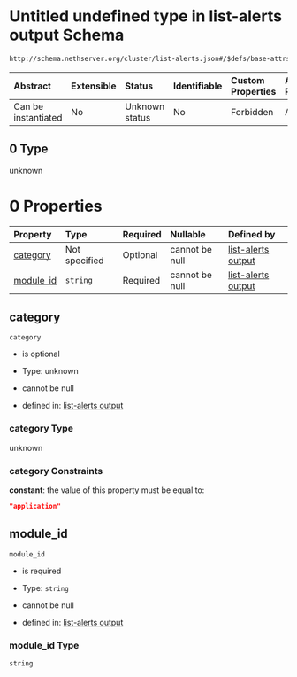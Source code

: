 # Untitled undefined type in list-alerts output Schema

```txt
http://schema.nethserver.org/cluster/list-alerts.json#/$defs/base-attrs/oneOf/0
```



| Abstract            | Extensible | Status         | Identifiable | Custom Properties | Additional Properties | Access Restrictions | Defined In                                                            |
| :------------------ | :--------- | :------------- | :----------- | :---------------- | :-------------------- | :------------------ | :-------------------------------------------------------------------- |
| Can be instantiated | No         | Unknown status | No           | Forbidden         | Allowed               | none                | [list-alerts.json\*](cluster/list-alerts.json "open original schema") |

## 0 Type

unknown

# 0 Properties

| Property                 | Type          | Required | Nullable       | Defined by                                                                                                                                                                               |
| :----------------------- | :------------ | :------- | :------------- | :--------------------------------------------------------------------------------------------------------------------------------------------------------------------------------------- |
| [category](#category)    | Not specified | Optional | cannot be null | [list-alerts output](list-alerts-defs-base-attrs-oneof-0-properties-category.md "http://schema.nethserver.org/cluster/list-alerts.json#/$defs/base-attrs/oneOf/0/properties/category")   |
| [module\_id](#module_id) | `string`      | Required | cannot be null | [list-alerts output](list-alerts-defs-base-attrs-oneof-0-properties-module_id.md "http://schema.nethserver.org/cluster/list-alerts.json#/$defs/base-attrs/oneOf/0/properties/module_id") |

## category



`category`

* is optional

* Type: unknown

* cannot be null

* defined in: [list-alerts output](list-alerts-defs-base-attrs-oneof-0-properties-category.md "http://schema.nethserver.org/cluster/list-alerts.json#/$defs/base-attrs/oneOf/0/properties/category")

### category Type

unknown

### category Constraints

**constant**: the value of this property must be equal to:

```json
"application"
```

## module\_id



`module_id`

* is required

* Type: `string`

* cannot be null

* defined in: [list-alerts output](list-alerts-defs-base-attrs-oneof-0-properties-module_id.md "http://schema.nethserver.org/cluster/list-alerts.json#/$defs/base-attrs/oneOf/0/properties/module_id")

### module\_id Type

`string`

